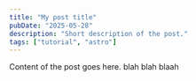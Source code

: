 ```yaml
---
title: "My post title"
pubDate: "2025-05-28"
description: "Short description of the post."
tags: ["tutorial", "astro"]
---
```


Content of the post goes here.
blah blah blaah